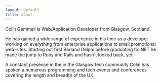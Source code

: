 ```yaml
---
layout: default
title: about
---
```

Colin Gemmell is Web/Application Developer from Glasgow, Scotland.

He has gained a wide range of experience in his time as a developer working on everything from enterprise applications to small promotional web-sites. Starting out first Borland Delphi before graduating to .NET he made the jump to Ruby and Rails and hasn't looked back, yet.

A constant presence in the in the Glasgow tech community Colin has spoken a numerous programming and tech events and conferences covering the length and breadth of the UK.
